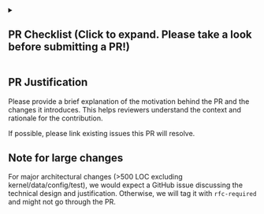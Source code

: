 <details>
<!-- inside this <details> section, markdown rendering does not work, so we have to use raw html here. -->
<summary><h2> PR Checklist (Click to expand. Please take a look before submitting a PR!) </h2></summary>
<p>Before submitting your pull request, please ensure you have met the following criteria. This helps us maintain quality and efficiency in our review process.</p>

<h3>PR Title And Classification</h3>
<p><strong>I understand that</strong> only specific types of PRs will be reviewed. My PR title is prefixed appropriately to indicate the type of change, using one of the following:</p>
<ul>
    <li><code>[Doc]</code> for documentation fixes.</li>
    <li><code>[Bugfix]</code> for bug fixes.</li>
    <li><code>[CI/Build]</code> for build or continuous integration improvements.</li>
    <li><code>[Model]</code> for adding a new model or improving an existing model. Model name should appear in the title.</li>
    <li><code>[Core]</code> for changes in the core vLLM (e.g., <code>LLMEngine</code>, <code>Scheduler</code>, etc.)</li>
    <li><code>[Kernel]</code> for changes affecting computation kernels.</li>
    <li><code>[Hardware][Vendor]</code> for hardware-specific changes. Vendor name should appear in the prefix, e.g., <code>[Hardware][AMD]</code>.</li>
    <li><code>[Misc]</code> for PRs that do not fit the above categories. Please use this sparingly.</li>
</ul>
<p><strong>Note:</strong> If my PR spans more than one category, I will include all relevant prefixes.</p>

<h3>Coding Standards</h3>
<p><strong>I understand that</strong> I should run <code>format.sh</code> <strong>before submitting the PR and after any new commits</strong> to ensure compliance with linter checks. PRs failing to meet linter standards will not be merged.</p>

<h3>Code Quality</h3>
<p><strong>I understand that</strong> my code must be well-commented and include sufficient tests, ensuring future contributors can easily understand and modify the codebase.</p>

<h3>Documentation for User-Facing Changes</h3>
<p><strong>I understand that</strong> if my PR introduces user-facing changes, it must be accompanied by relevant documentation to help users understand and utilize the new features or changes.</p>

<p>Thank you for your contribution!</p>

</details>

## PR Justification

Please provide a brief explanation of the motivation behind the PR and the changes it introduces. This helps reviewers understand the context and rationale for the contribution.

If possible, please link existing issues this PR will resolve.

## Note for large changes

For major architectural changes (>500 LOC excluding kernel/data/config/test), we would expect a GitHub issue discussing the technical design and justification. Otherwise, we will tag it with `rfc-required` and might not go through the PR.
